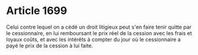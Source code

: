 # Article 1699

Celui contre lequel on a cédé un droit litigieux peut s'en faire tenir quitte par le cessionnaire, en lui remboursant le prix réel de la cession avec les frais et loyaux coûts, et avec les intérêts à compter du jour où le cessionnaire a payé le prix de la cession à lui faite.
